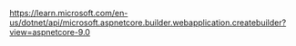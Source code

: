 https://learn.microsoft.com/en-us/dotnet/api/microsoft.aspnetcore.builder.webapplication.createbuilder?view=aspnetcore-9.0